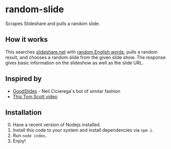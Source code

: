 # random-slide
Scrapes Slideshare and pulls a random slide.

## How it works
This searches [slideshare.net](https://slideshare.net) with [random English words](https://github.com/dwyl/english-words), pulls a random result, and chooses a random slide
from the given slide show. The response gives basic information on the slideshow as well as the slide URL.

## Inspired by

- [GoodSlides](https://twitter.com/GoodSlides) - Neil Cicierega's bot of similar fashion
- [This Tom Scott video](https://www.youtube.com/watch?v=zp4BMR88260) 

## Installation
0. Have a recent version of Nodejs installed.
1. Install this code to your system and install dependencies via ``npm i``.
2. Run ``node index``.
3. Enjoy!